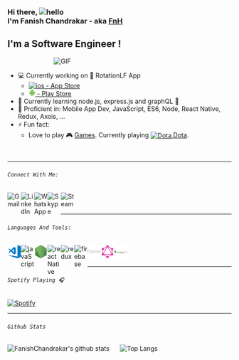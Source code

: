 <!-- ### Hi there, 👋<br/> I'm Fanish Chandrakar - aka [FnH][linkedin] -->

### Hi there, <img alt="hello" src="https://github.com/fanish29/fanish29/blob/master/hello.webp" width="25px"><br/> I'm Fanish Chandrakar - aka [FnH][linkedin]

## I'm a Software Engineer !

<img align="right" alt="GIF" src="https://github.com/fanish29/fanish29/blob/master/coding-freak.gif?raw=true" width="400px" />
<br/>

- 💻 Currently working on 📱 RotationLF App
  - [<img alt="ios" src="https://cdn.jsdelivr.net/npm/simple-icons@v3/icons/apple.svg" width="15px"> - App Store][linkrotationlf-ios]
  - [<img alt="android" src="https://raw.githubusercontent.com/github/explore/80688e429a7d4ef2fca1e82350fe8e3517d3494d/topics/android/android.png" width="15px"> - Play Store][linkrotationlf-andriod]
- 🌱 Currently learning node.js, express.js and graphQL 🤣
- 💪 Proficient in: Mobile App Dev, JavaScript, ES6, Node, React Native, Redux, Axois, ...
- ⚡ Fun fact:
  - Love to play 🎮 [Games][linksteam]. Currently playing [<img alt="Dota" align="center" src="https://github.com/fanish29/fanish29/blob/master/dota-2.png" width="20px"> Dota][linkdota].

<br/>

---

###### `Connect With Me:`

[<img align="left" width="30px" alt="Gmail"  src="https://cdn.jsdelivr.net/npm/simple-icons@v3/icons/gmail.svg" />][linkgmail]
[<img align="left" width="30px" alt="LinkedIn"  src="https://cdn.jsdelivr.net/npm/simple-icons@v3/icons/linkedin.svg" />][linkedin]
[<img align="left" width="30px" alt="WhatsApp"  src="https://cdn.jsdelivr.net/npm/simple-icons@v3/icons/whatsapp.svg" />][linkwhatsapp]
[<img align="left" width="30px" alt="Skype"  src="https://cdn.jsdelivr.net/npm/simple-icons@v3/icons/skype.svg" />][linkskype]
[<img align="left" width="30px" alt="Steam"  src="https://cdn.jsdelivr.net/npm/simple-icons@v3/icons/steam.svg" />][linksteam]

<br/>
<br/>

---

###### `Languages And Tools:`

<img align="left" width="30px" alt="vsCode" src="https://raw.githubusercontent.com/github/explore/80688e429a7d4ef2fca1e82350fe8e3517d3494d/topics/visual-studio-code/visual-studio-code.png" /> 
<img align="left" width="30px" alt="javaScript" src="https://devicons.github.io/devicon/devicon.git/icons/javascript/javascript-original.svg" /> 
<img align="left" width="30px" alt="nodeJS" src="https://raw.githubusercontent.com/github/explore/80688e429a7d4ef2fca1e82350fe8e3517d3494d/topics/nodejs/nodejs.png" /> 
<img align="left" width="30px" alt="reactNative" src="https://reactnative.dev/img/header_logo.svg" /> 
<img align="left" width="30px" alt="redux" src="https://devicons.github.io/devicon/devicon.git/icons/redux/redux-original.svg" />
<!-- <img align="left" width="30px" alt="terminal" src="https://raw.githubusercontent.com/github/explore/80688e429a7d4ef2fca1e82350fe8e3517d3494d/topics/terminal/terminal.png" /> -->
<!-- <img align="left" width="30px" alt="git" src="https://www.vectorlogo.zone/logos/git-scm/git-scm-icon.svg" />  -->
<!-- <img align="left" width="30px" alt="gitHub" src="https://raw.githubusercontent.com/github/explore/78df643247d429f6cc873026c0622819ad797942/topics/github/github.png" />  -->
<img align="left" width="30px" alt="firebase" src="https://www.vectorlogo.zone/logos/firebase/firebase-icon.svg" /> 
<img align="left" width="30px" alt="expressJS" src="https://raw.githubusercontent.com/github/explore/80688e429a7d4ef2fca1e82350fe8e3517d3494d/topics/express/express.png" />
<img align="left" width="30px" alt="graphQL" src="https://raw.githubusercontent.com/github/explore/80688e429a7d4ef2fca1e82350fe8e3517d3494d/topics/graphql/graphql.png" />
<img align="left" width="30px" alt="mongoDB" src="https://raw.githubusercontent.com/github/explore/80688e429a7d4ef2fca1e82350fe8e3517d3494d/topics/mongodb/mongodb.png" />

<br/>
<br/>

---

###### `Spotify Playing 🎧`

[![Spotify](https://novatorem-brown-mu.vercel.app/api/spotify)](https://open.spotify.com/user/g4axfj5meymyt305dr60nvklp)

---

###### `Github Stats`

![FanishChandrakar's github stats](https://github-readme-stats.fanish29.vercel.app/api?username=FanishChandrakar&show_icons=true&hide_title=true)
&nbsp;&nbsp;&nbsp;&nbsp;
![Top Langs](https://github-readme-stats.fanish29.vercel.app/api/top-langs/?username=FanishChandrakar&layout=compact)
  

[linkedin]: https://www.linkedin.com/in/fanishchandrakar/
[linkrotationlf-andriod]: https://play.google.com/store/apps/details?id=com.and_nanoprecise&hl=en_IN/
[linkrotationlf-ios]: https://appstoreconnect.apple.com/apps/1451521554/appstore/info/
[linknanoprecise]: https://www.nanoprecisesc.com/
[linksteam]: https://steamcommunity.com/id/fnh29/
[linkskype]: https://join.skype.com/invite/f81p8jJSwVQp/
[linkgmail]: mailto:chandrakarfanish@gmail.com
[linkwhatsapp]: https://wa.me/917869761929
[linkdota]: https://blog.dota2.com/
